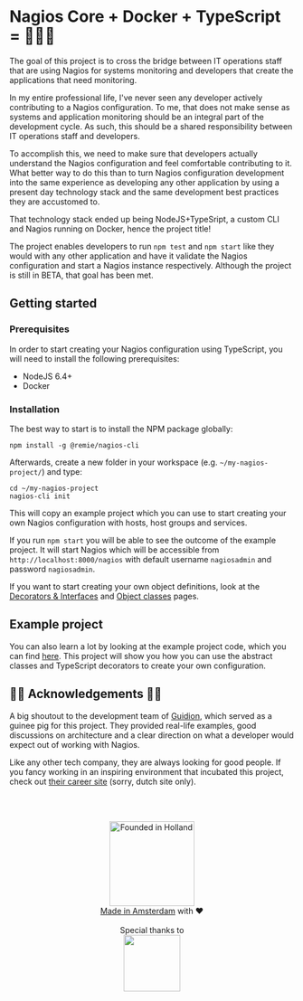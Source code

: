 # Nagios Core + Docker + TypeScript = 🤔😊😍

The goal of this project is to cross the bridge between IT operations staff that are using Nagios for systems monitoring and developers that create the applications that need monitoring. 

In my entire professional life, I've never seen any developer actively contributing to a Nagios configuration. To me, that does not make sense as systems and application monitoring should be an integral part of the development cycle. As such, this should be a shared responsibility between IT operations staff and developers.

To accomplish this, we need to make sure that developers actually understand the Nagios configuration and feel comfortable contributing to it. What better way to do this than to turn Nagios configuration development into the same experience as developing any other application by using a present day technology stack and the same development best practices they are accustomed to.

That technology stack ended up being NodeJS+TypeSript, a custom CLI and Nagios running on Docker, hence the project title!

The project enables developers to run `npm test` and `npm start` like they would with any other application and have it validate the Nagios configuration and start a Nagios instance respectively. Although the project is still in BETA, that goal has been met.

## Getting started

### Prerequisites

In order to start creating your Nagios configuration using TypeScript, you will need to install the following prerequisites:

- NodeJS 6.4+
- Docker

### Installation

The best way to start is to install the NPM package globally:

```
npm install -g @remie/nagios-cli
```

Afterwards, create a new folder in your workspace (e.g. `~/my-nagios-project/`) and type:

```
cd ~/my-nagios-project
nagios-cli init
```

This will copy an example project which you can use to start creating your own Nagios configuration with hosts, host groups and services. 

If you run `npm start` you will be able to see the outcome of the example project. It will start Nagios which will be accessible from `http://localhost:8000/nagios` with default username `nagiosadmin` and password `nagiosadmin`.

If you want to start creating your own object definitions, look at the [Decorators & Interfaces](https://github.com/remie/nagios/wiki/Decorators-&-interfaces) and [Object classes](https://github.com/remie/nagios/wiki/Object-classes) pages.

## Example project

You can also learn a lot by looking at the example project code, which you can find [here](https://github.com/remie/nagios/tree/master/example). This project will show you how you can use the abstract classes and TypeScript decorators to create your own configuration.

## 🎉🎉 Acknowledgements 🎉🎉
A big shoutout to the development team of [Guidion](https://guidion.com), which served as a guinee pig for this project. They provided real-life examples, good discussions on architecture and a clear direction on what a developer would expect out of working with Nagios.

Like any other tech company, they are always looking for good people. If you fancy working in an inspiring environment that incubated this project, check out [their career site](https://werkenbijguidion.com) (sorry, dutch site only).

<br />
<br />
<p align="center">
<img src="http://youtransfer.io/assets/holland.png" alt="Founded in Holland" width="150" /><br />
<a href="https://www.iamsterdam.com/en/business/startupamsterdam">Made in Amsterdam</a> with ♥<br /><br />
Special thanks to <br />
<a href="https://guidion.com"><img src="https://cdn.guidion.com/guidion-nl/guidion_logo.png" width="100px"></a>
</p>
